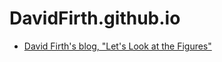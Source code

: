 # DavidFirth.github.io

- [David Firth's blog, "Let's Look at the Figures"](https://davidfirth.github.io/blog)
